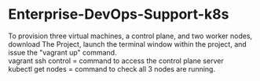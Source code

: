 # Enterprise-DevOps-Support-k8s
To provision three virtual machines, a control plane, and two worker nodes, download The Project, launch the terminal window within the project, and issue the "vagrant up" command. <br />
vagrant ssh control  = command to access the control plane server <br />
kubectl get nodes = command to check all 3 nodes are running. <br />

